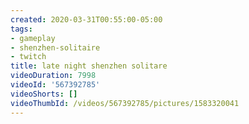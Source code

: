```yaml
---
created: 2020-03-31T00:55:00-05:00
tags:
- gameplay
- shenzhen-solitaire
- twitch
title: late night shenzhen solitare
videoDuration: 7998
videoId: '567392785'
videoShorts: []
videoThumbId: /videos/567392785/pictures/1583320041
---
```

